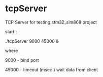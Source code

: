 # tcpServer
TCP Server for testing stm32_sim868 project

start :

./tcpServer 9000 45000 &

where

9000 - bind port

45000 - timeout (msec.) wait data from client

